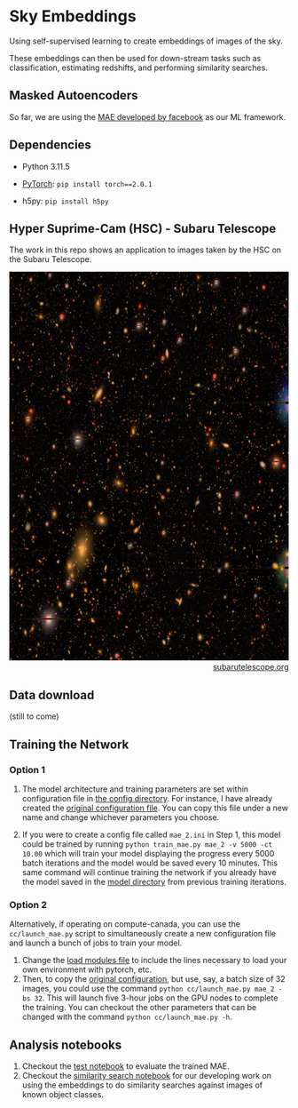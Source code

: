 # Sky Embeddings

Using self-supervised learning to create embeddings of images of the sky.

These embeddings can then be used for down-stream tasks such as classification, estimating redshifts, and performing similarity searches.

## Masked Autoencoders

So far, we are using the [MAE developed by facebook](https://github.com/facebookresearch/mae) as our ML framework.

## Dependencies

- Python 3.11.5

- [PyTorch](http://pytorch.org/): `pip install torch==2.0.1`

- h5py: `pip install h5py`

## Hyper Suprime-Cam (HSC) - Subaru Telescope

The work in this repo shows an application to images taken by the HSC on the Subaru Telescope.

<p align="center">
  <img width="700" height="700" src="./figures/hsc_subaru.jpg"><br>
  <span style="display: block; text-align: right;"><a href="https://subarutelescope.org/en/news/topics/2017/02/27/2459.html">subarutelescope.org</a></span>
</p>

## Data download

(still to come)

## Training the Network

### Option 1

1. The model architecture and training parameters are set within configuration file in [the config directory](./configs). For instance, I have already created the [original configuration file](./configs/mae_1.ini). You can copy this file under a new name and change whichever parameters you choose.
  
2. If you were to create a config file called `mae_2.ini` in Step 1, this model could be trained by running `python train_mae.py mae_2 -v 5000 -ct 10.00` which will train your model displaying the progress every 5000 batch iterations and the model would be saved every 10 minutes. This same command will continue training the network if you already have the model saved in the [model directory](./models) from previous training iterations. 

### Option 2

Alternatively, if operating on compute-canada, you can use the `cc/launch_mae.py` script to simultaneously create a new configuration file and launch a bunch of jobs to train your model. 

1. Change the [load modules file](./cc/module_loads.txt) to include the lines necessary to load your own environment with pytorch, etc. 
2. Then, to copy the [original configuration](./configs/mae_1.ini), but use, say, a batch size of 32 images, you could use the command `python cc/launch_mae.py mae_2 -bs 32`. This will launch five 3-hour jobs on the GPU nodes to complete the training. You can checkout the other parameters that can be changed with the command `python cc/launch_mae.py -h`.

## Analysis notebooks

1. Checkout the [test notebook](./test_mae.ipynb) to evaluate the trained MAE.
2. Checkout the [similarity search notebook](./latent_similarity.ipynb) for our developing work on using the embeddings to do similarity searches against images of known object classes.
